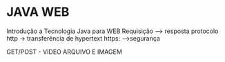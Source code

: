 # JAVA WEB

Introdução a Tecnologia Java para WEB
Requisição --> resposta
protocolo http -> transferência de hypertext
https: -->segurança

GET/POST - VIDEO ARQUIVO E IMAGEM 
